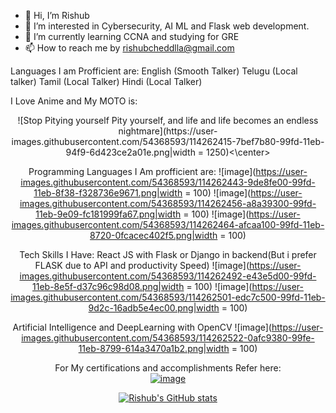 - 👋 Hi, I’m Rishub
- 👀 I’m interested in Cybersecurity, AI ML and Flask web development.
- 🌱 I’m currently learning CCNA and studying for GRE
- 📫 How to reach me by rishubcheddlla@gmail.com

Languages I am Profficient are:
English (Smooth Talker)
Telugu (Local talker)
Tamil (Local Talker)
Hindi (Local Talker)

I Love Anime and My MOTO is:
<center>
![Stop Pitying yourself  Pity yourself, and life and life becomes an endless nightmare](https://user-images.githubusercontent.com/54368593/114262415-7bef7b80-99fd-11eb-94f9-6d423ce2a01e.png|width = 1250)<\center>

Programming Languages I Am profficient are:
![image](https://user-images.githubusercontent.com/54368593/114262443-9de8fe00-99fd-11eb-8f38-f328736e9671.png|width = 100)
![image](https://user-images.githubusercontent.com/54368593/114262456-a8a39300-99fd-11eb-9e09-fc181999fa67.png|width = 100)
![image](https://user-images.githubusercontent.com/54368593/114262464-afcaa100-99fd-11eb-8720-0fcacec402f5.png|width = 100)

Tech Skills I Have:
React JS with Flask or Django in backend(But i prefer FLASK due to API and productivity Speed)
![image](https://user-images.githubusercontent.com/54368593/114262492-e43e5d00-99fd-11eb-8e5f-d37c96c98d08.png|width = 100)
![image](https://user-images.githubusercontent.com/54368593/114262501-edc7c500-99fd-11eb-9d2c-16adb5e4ec00.png|width = 100)

Artificial Intelligence and DeepLearning with OpenCV
![image](https://user-images.githubusercontent.com/54368593/114262522-0afc9380-99fe-11eb-8799-614a3470a1b2.png|width = 100)

For My certifications and accomplishments Refer here:
<br>
<a href="https://www.linkedin.com/in/rishub-cheddlla/" class="button">![image](https://user-images.githubusercontent.com/54368593/114262569-5a42c400-99fe-11eb-8044-9233fa28088a.png)</a>


[![Rishub's GitHub stats](https://github-readme-stats.vercel.app/api?username=rishub2000&show_icons=true&theme=radical)](https://github.com/rishub2000/github-readme-stats)

